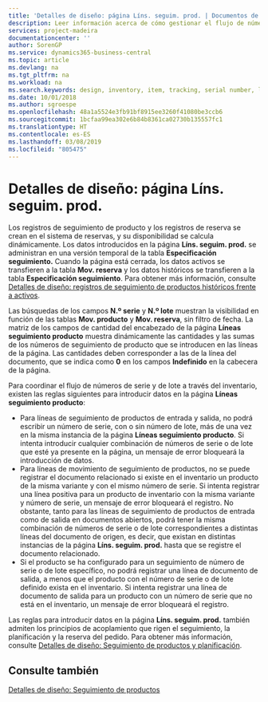 ```yaml
---
title: 'Detalles de diseño: página Líns. seguim. prod. | Documentos de Microsoft'
description: Leer información acerca de cómo gestionar el flujo de números de serie y números de lote en el inventario.
services: project-madeira
documentationcenter: ''
author: SorenGP
ms.service: dynamics365-business-central
ms.topic: article
ms.devlang: na
ms.tgt_pltfrm: na
ms.workload: na
ms.search.keywords: design, inventory, item, tracking, serial number, lot number
ms.date: 10/01/2018
ms.author: sgroespe
ms.openlocfilehash: 48a1a5524e3fb91bf8915ee3260f41080be3ccb6
ms.sourcegitcommit: 1bcfaa99ea302e6b84b8361ca02730b135557fc1
ms.translationtype: HT
ms.contentlocale: es-ES
ms.lasthandoff: 03/08/2019
ms.locfileid: "805475"
---
```

# <a name="design-details-item-tracking-lines-page"></a>Detalles de diseño: página Líns. seguim. prod.
Los registros de seguimiento de producto y los registros de reserva se crean en el sistema de reservas, y su disponibilidad se calcula dinámicamente. Los datos introducidos en la página **Líns. seguim. prod.** se administran en una versión temporal de la tabla **Especificación seguimiento.** Cuando la página está cerrada, los datos activos se transfieren a la tabla **Mov. reserva** y los datos históricos se transfieren a la tabla **Especificación seguimiento**. Para obtener más información, consulte [Detalles de diseño: registros de seguimiento de productos históricos frente a activos](design-details-active-versus-historic-item-tracking-entries.md).  
  
Las búsquedas de los campos **N.º serie** y **N.º lote** muestran la visibilidad en función de las tablas **Mov. producto** y **Mov. reserva**, sin filtro de fecha. La matriz de los campos de cantidad del encabezado de la página **Líneas seguimiento producto** muestra dinámicamente las cantidades y las sumas de los números de seguimiento de producto que se introducen en las líneas de la página. Las cantidades deben corresponder a las de la línea del documento, que se indica como **0** en los campos **Indefinido** en la cabecera de la página.  
  
Para coordinar el flujo de números de serie y de lote a través del inventario, existen las reglas siguientes para introducir datos en la página **Líneas seguimiento producto**:  
  
* Para líneas de seguimiento de productos de entrada y salida, no podrá escribir un número de serie, con o sin número de lote, más de una vez en la misma instancia de la página **Líneas seguimiento producto**. Si intenta introducir cualquier combinación de números de serie o de lote que esté ya presente en la página, un mensaje de error bloqueará la introducción de datos.  
* Para líneas de movimiento de seguimiento de productos, no se puede registrar el documento relacionado si existe en el inventario un producto de la misma variante y con el mismo número de serie. Si intenta registrar una línea positiva para un producto de inventario con la misma variante y número de serie, un mensaje de error bloqueará el registro. No obstante, tanto para las líneas de seguimiento de productos de entrada como de salida en documentos abiertos, podrá tener la misma combinación de números de serie o de lote correspondientes a distintas líneas del documento de origen, es decir, que existan en distintas instancias de la página **Líns. seguim. prod.** hasta que se registre el documento relacionado.  
* Si el producto se ha configurado para un seguimiento de número de serie o de lote específico, no podrá registrar una línea de documento de salida, a menos que el producto con el número de serie o de lote definido exista en el inventario. Si intenta registrar una línea de documento de salida para un producto con un número de serie que no está en el inventario, un mensaje de error bloqueará el registro.  
  
Las reglas para introducir datos en la página **Líns. seguim. prod.** también admiten los principios de acoplamiento que rigen el seguimiento, la planificación y la reserva del pedido. Para obtener más información, consulte [Detalles de diseño: Seguimiento de productos y planificación](design-details-item-tracking-and-planning.md).  
  
## <a name="see-also"></a>Consulte también  
[Detalles de diseño: Seguimiento de productos](design-details-item-tracking.md)
